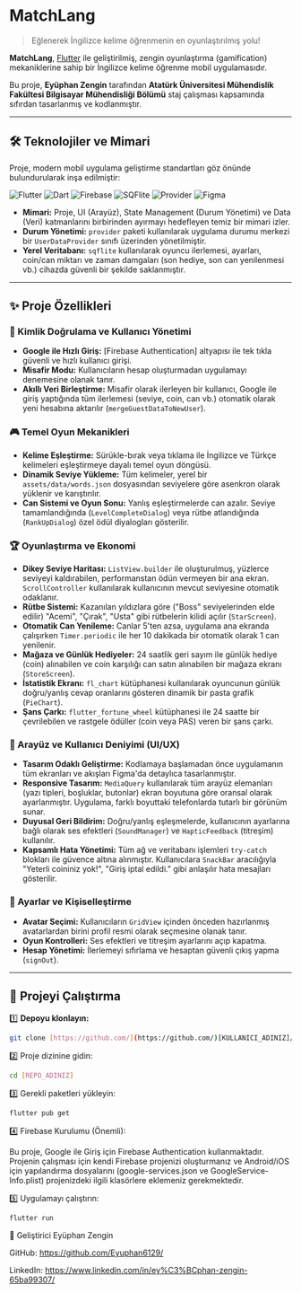 # MatchLang

> Eğlenerek İngilizce kelime öğrenmenin en oyunlaştırılmış yolu!

**MatchLang**, [Flutter](https://flutter.dev) ile geliştirilmiş, zengin oyunlaştırma (gamification) mekaniklerine sahip bir İngilizce kelime öğrenme mobil uygulamasıdır.

Bu proje, **Eyüphan Zengin** tarafından **Atatürk Üniversitesi Mühendislik Fakültesi Bilgisayar Mühendisliği Bölümü** staj çalışması kapsamında sıfırdan tasarlanmış ve kodlanmıştır.


---

## 🛠️ Teknolojiler ve Mimari

Proje, modern mobil uygulama geliştirme standartları göz önünde bulundurularak inşa edilmiştir:

![Flutter](https://img.shields.io/badge/Flutter-%2302569B.svg?style=for-the-badge&logo=Flutter&logoColor=white)
![Dart](https://img.shields.io/badge/Dart-%230175C2.svg?style=for-the-badge&logo=Dart&logoColor=white)
![Firebase](https://img.shields.io/badge/Firebase-Auth-%23FFCA28.svg?style=for-the-badge&logo=Firebase&logoColor=black)
![SQFlite](https://img.shields.io/badge/SQFlite-Local_DB-blue.svg?style=for-the-badge)
![Provider](https://img.shields.io/badge/Provider-State_Management-blue.svg?style=for-the-badge)
![Figma](https://img.shields.io/badge/Figma-%23F24E1E.svg?style=for-the-badge&logo=Figma&logoColor=white)

* **Mimari:** Proje, UI (Arayüz), State Management (Durum Yönetimi) ve Data (Veri) katmanlarını birbirinden ayırmayı hedefleyen temiz bir mimari izler.
* **Durum Yönetimi:** `provider` paketi kullanılarak uygulama durumu merkezi bir `UserDataProvider` sınıfı üzerinden yönetilmiştir.
* **Yerel Veritabanı:** `sqflite` kullanılarak oyuncu ilerlemesi, ayarları, coin/can miktarı ve zaman damgaları (son hediye, son can yenilenmesi vb.) cihazda güvenli bir şekilde saklanmıştır.

---

## ✨ Proje Özellikleri

### 🔐 Kimlik Doğrulama ve Kullanıcı Yönetimi

* **Google ile Hızlı Giriş:** [Firebase Authentication] altyapısı ile tek tıkla güvenli ve hızlı kullanıcı girişi.
* **Misafir Modu:** Kullanıcıların hesap oluşturmadan uygulamayı denemesine olanak tanır.
* **Akıllı Veri Birleştirme:** Misafir olarak ilerleyen bir kullanıcı, Google ile giriş yaptığında tüm ilerlemesi (seviye, coin, can vb.) otomatik olarak yeni hesabına aktarılır (`mergeGuestDataToNewUser`).

### 🎮 Temel Oyun Mekanikleri

* **Kelime Eşleştirme:** Sürükle-bırak veya tıklama ile İngilizce ve Türkçe kelimeleri eşleştirmeye dayalı temel oyun döngüsü.
* **Dinamik Seviye Yükleme:** Tüm kelimeler, yerel bir `assets/data/words.json` dosyasından seviyelere göre asenkron olarak yüklenir ve karıştırılır.
* **Can Sistemi ve Oyun Sonu:** Yanlış eşleştirmelerde can azalır. Seviye tamamlandığında (`LevelCompleteDialog`) veya rütbe atlandığında (`RankUpDialog`) özel ödül diyalogları gösterilir.

### 🏆 Oyunlaştırma ve Ekonomi

* **Dikey Seviye Haritası:** `ListView.builder` ile oluşturulmuş, yüzlerce seviyeyi kaldırabilen, performanstan ödün vermeyen bir ana ekran. `ScrollController` kullanılarak kullanıcının mevcut seviyesine otomatik odaklanır.
* **Rütbe Sistemi:** Kazanılan yıldızlara göre ("Boss" seviyelerinden elde edilir) "Acemi", "Çırak", "Usta" gibi rütbelerin kilidi açılır (`StarScreen`).
* **Otomatik Can Yenileme:** Canlar 5'ten azsa, uygulama ana ekranda çalışırken `Timer.periodic` ile her 10 dakikada bir otomatik olarak 1 can yenilenir.
* **Mağaza ve Günlük Hediyeler:** 24 saatlik geri sayım ile günlük hediye (coin) alınabilen ve coin karşılığı can satın alınabilen bir mağaza ekranı (`StoreScreen`).
* **İstatistik Ekranı:** `fl_chart` kütüphanesi kullanılarak oyuncunun günlük doğru/yanlış cevap oranlarını gösteren dinamik bir pasta grafik (`PieChart`).
* **Şans Çarkı:** `flutter_fortune_wheel` kütüphanesi ile 24 saatte bir çevrilebilen ve rastgele ödüller (coin veya PAS) veren bir şans çarkı.

### 🎨 Arayüz ve Kullanıcı Deniyimi (UI/UX)

* **Tasarım Odaklı Geliştirme:** Kodlamaya başlamadan önce uygulamanın tüm ekranları ve akışları Figma'da detaylıca tasarlanmıştır.
* **Responsive Tasarım:** `MediaQuery` kullanılarak tüm arayüz elemanları (yazı tipleri, boşluklar, butonlar) ekran boyutuna göre oransal olarak ayarlanmıştır. Uygulama, farklı boyuttaki telefonlarda tutarlı bir görünüm sunar.
* **Duyusal Geri Bildirim:** Doğru/yanlış eşleşmelerde, kullanıcının ayarlarına bağlı olarak ses efektleri (`SoundManager`) ve `HapticFeedback` (titreşim) kullanılır.
* **Kapsamlı Hata Yönetimi:** Tüm ağ ve veritabanı işlemleri `try-catch` blokları ile güvence altına alınmıştır. Kullanıcılara `SnackBar` aracılığıyla "Yeterli coininiz yok!", "Giriş iptal edildi." gibi anlaşılır hata mesajları gösterilir.

### 🔧 Ayarlar ve Kişiselleştirme

* **Avatar Seçimi:** Kullanıcıların `GridView` içinden önceden hazırlanmış avatarlardan birini profil resmi olarak seçmesine olanak tanır.
* **Oyun Kontrolleri:** Ses efektleri ve titreşim ayarlarını açıp kapatma.
* **Hesap Yönetimi:** İlerlemeyi sıfırlama ve hesaptan güvenli çıkış yapma (`signOut`).

---

## 🚀 Projeyi Çalıştırma

1️⃣ **Depoyu klonlayın:**
```sh
git clone [https://github.com/](https://github.com/)[KULLANICI_ADINIZ]/[REPO_ADINIZ].git
```
2️⃣ Proje dizinine gidin:
```sh
cd [REPO_ADINIZ]
```
3️⃣ Gerekli paketleri yükleyin:
```sh
flutter pub get
```
4️⃣ Firebase Kurulumu (Önemli):

Bu proje, Google ile Giriş için Firebase Authentication kullanmaktadır. Projenin çalışması için kendi Firebase projenizi oluşturmanız ve Android/iOS için yapılandırma dosyalarını (google-services.json ve GoogleService-Info.plist) projenizdeki ilgili klasörlere eklemeniz gerekmektedir.

5️⃣ Uygulamayı çalıştırın:
```sh
flutter run
```
👤 Geliştirici
Eyüphan Zengin

GitHub: https://github.com/Eyuphan6129/

LinkedIn: https://www.linkedin.com/in/ey%C3%BCphan-zengin-65ba99307/
